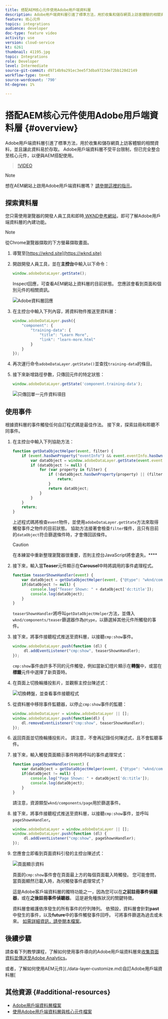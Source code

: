 ```yaml
---
title: 搭配AEM核心元件使用Adobe用戶端資料層
description: Adobe用戶端資料層引進了標準方法，用於收集和儲存網頁上訪客體驗的相關資料，並且讓此資料易於存取。 Adobe用戶端資料層不受平台限制，但已完全整合至核心元件，以便與AEM搭配使用。
feature: 核心元件
topics: integrations
audience: developer
doc-type: feature video
activity: use
version: cloud-service
kt: 6261
thumbnail: 41195.jpg
topic: Integrations
role: Developer
level: Intermediate
source-git-commit: d9714b9a291ec3ee5f3dba9723de72bb120d2149
workflow-type: tm+mt
source-wordcount: '790'
ht-degree: 1%

---
```



# 搭配AEM核心元件使用Adobe用戶端資料層 {#overview}

Adobe用戶端資料層引進了標準方法，用於收集和儲存網頁上訪客體驗的相關資料，並且讓此資料易於存取。 Adobe用戶端資料層不受平台限制，但已完全整合至核心元件，以便與AEM搭配使用。

>[!VIDEO](https://video.tv.adobe.com/v/41195?quality=12&learn=on)

>[!NOTE]
>
> 想在AEM網站上啟用Adobe用戶端資料層嗎？ [請參閱這裡的指示](https://docs.adobe.com/content/help/en/experience-manager-core-components/using/developing/data-layer/overview.html#installation-activation)。

## 探索資料層

您只需使用瀏覽器的開發人員工具和即時[ WKND參考網站](https://wknd.site/)，即可了解Adobe用戶端資料層的內建功能。

>[!NOTE]
>
> 從Chrome瀏覽器擷取的下方螢幕擷取畫面。

1. 導覽至[https://wknd.site](https://wknd.site)
1. 開啟開發人員工具，並在&#x200B;**主控台**&#x200B;中輸入以下命令：

   ```js
   window.adobeDataLayer.getState();
   ```

   Inspect回應，可查看AEM網站上資料層的目前狀態。 您應該會看到頁面和個別元件的相關資訊。

   ![Adobe資料層回應](assets/data-layer-state-response.png)

1. 在主控台中輸入下列內容，將資料物件推送至資料層：

   ```js
   window.adobeDataLayer.push({
       "component": {
           "training-data": {
               "title": "Learn More",
               "link": "learn-more.html"
           }
       }
   });
   ```

1. 再次運行命令`adobeDataLayer.getState()`並查找`training-data`的條目。
1. 接下來新增路徑參數，只傳回元件的特定狀態：

   ```js
   window.adobeDataLayer.getState('component.training-data');
   ```

   ![只傳回單一元件資料項目](assets/return-just-single-component.png)

## 使用事件

根據資料層的事件觸發任何自訂程式碼是最佳作法。 接下來，探索註冊和聆聽不同事件。

1. 在主控台中輸入下列協助方法：

   ```js
   function getDataObjectHelper(event, filter) {
       if (event.hasOwnProperty("eventInfo") && event.eventInfo.hasOwnProperty("path")) {
           var dataObject = window.adobeDataLayer.getState(event.eventInfo.path);
           if (dataObject != null) {
               for (var property in filter) {
                   if (!dataObject.hasOwnProperty(property) || (filter[property] !== null && filter[property] !== dataObject[property])) {
                       return;
                   }
                   return dataObject;
               }
           }
       }
       return;
   }
   ```

   上述程式碼將檢查`event`物件，並使用`adobeDataLayer.getState`方法來取得觸發事件之物件的目前狀態。 協助方法接著會檢查`filter`條件，且只有目前的`dataObject`符合篩選條件時，才會傳回該條件。

   >[!CAUTION]
   >
   > 在本練習中重新整理瀏覽器很重要，否則主控台JavaScript將會遺失。****

1. 接下來，輸入當&#x200B;**Teaser**&#x200B;元件顯示在&#x200B;**Carousel**&#x200B;中時將調用的事件處理程式。

   ```js
   function teaserShownHandler(event) {
       var dataObject = getDataObjectHelper(event, {"@type": "wknd/components/teaser"});
       if(dataObject != null) {
           console.log("Teaser Shown: " + dataObject['dc:title']);
           console.log(dataObject);
       }
   }
   ```

   `teaserShownHandler`將呼叫`getDataObjectHelper`方法，並傳入`wknd/components/teaser`篩選器作為`@type`，以篩選掉其他元件所觸發的事件。

1. 接下來，將事件接聽程式推送至資料層，以接聽`cmp:show`事件。

   ```js
   window.adobeDataLayer.push(function (dl) {
        dl.addEventListener("cmp:show", teaserShownHandler);
   });
   ```

   `cmp:show`事件由許多不同的元件觸發，例如當新幻燈片顯示在&#x200B;**轉盤**&#x200B;中，或當在&#x200B;**標籤**&#x200B;元件中選擇了新頁簽時。

1. 在頁面上切換輪播投影片，並觀察主控台陳述式：

   ![切換轉盤，並查看事件接聽程式](assets/teaser-console-slides.png)

1. 從資料層中移除事件監聽器，以停止`cmp:show`事件的監聽：

   ```js
   window.adobeDataLayer = window.adobeDataLayer || [];
   window.adobeDataLayer.push(function(dl) {
       dl.removeEventListener("cmp:show", teaserShownHandler);
   });
   ```

1. 返回頁面並切換輪播投影片。 請注意，不會再記錄任何陳述式，且不會監聽事件。

1. 接下來，輸入觸發頁面顯示事件時將呼叫的事件處理常式：

   ```js
   function pageShownHandler(event) {
       var dataObject = getDataObjectHelper(event, {"@type": "wknd/components/page"});
       if(dataObject != null) {
           console.log("Page Shown: " + dataObject['dc:title']);
           console.log(dataObject);
       }
   }
   ```

   請注意，資源類型`wknd/components/page`用於篩選事件。

1. 接下來，將事件接聽程式推送至資料層，以接聽`cmp:show`事件，並呼叫`pageShownHandler`。

   ```js
   window.adobeDataLayer = window.adobeDataLayer || [];
   window.adobeDataLayer.push(function (dl) {
        dl.addEventListener("cmp:show", pageShownHandler);
   });
   ```

1. 您應會立即看到頁面資料引發的主控台陳述式：

   ![頁面顯示資料](assets/page-show-console-data.png)

   頁面的`cmp:show`事件會在頁面最上方的每個頁面載入時觸發。 您可能會問，當頁面顯然已載入時，為何觸發事件處理常式？

   這是Adobe客戶端資料層的獨特功能之一，因為您可以在&#x200B;**之前註冊事件偵聽器**，或在&#x200B;**之後註冊事件偵聽器**。 這是避免種族狀況的關鍵特徵。

   資料層會維護依序發生的所有事件的佇列陣列。 依預設，資料層會針對&#x200B;**past**&#x200B;中發生的事件，以及&#x200B;**future**&#x200B;中的事件觸發事件回呼。 可將事件篩選為過去或未來。 [如需詳細資訊，請參閱本檔案](https://github.com/adobe/adobe-client-data-layer/wiki#addeventlistener)。


## 後續步驟

請查看下列教學課程，了解如何使用事件導向的Adobe用戶端資料層來[收集頁面資料並傳送至Adobe Analytics](../analytics/collect-data-analytics.md)。

或者，了解如何使用AEM元件](./data-layer-customize.md)自訂Adobe用戶端資料層[


## 其他資源 {#additional-resources}

* [Adobe用戶端資料層檔案](https://github.com/adobe/adobe-client-data-layer/wiki)
* [使用Adobe用戶端資料層與核心元件檔案](https://docs.adobe.com/content/help/en/experience-manager-core-components/using/developing/data-layer/overview.html)
